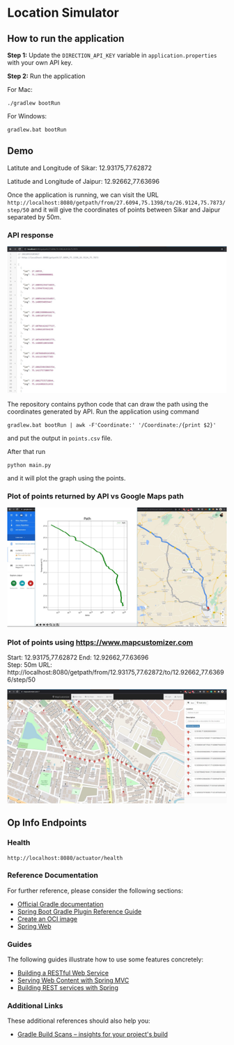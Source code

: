 # Location Simulator


## How to run the application
**Step 1:** Update the ```DIRECTION_API_KEY``` variable in ```application.properties``` with your own API key.

**Step 2:** Run the application

For Mac:
```
./gradlew bootRun
```
For Windows:
```
gradlew.bat bootRun
```

## Demo
Latitute and Longitude of Sikar: 12.93175,77.62872

Latitude and Longitude of Jaipur: 12.92662,77.63696

Once the application is running, we can visit the URL ```http://localhost:8080/getpath/from/27.6094,75.1398/to/26.9124,75.7873/step/50``` and it will give the coordinates of points between Sikar and Jaipur separated by 50m.

### API response
![alt text](https://github.com/Akash01010/location-simulator/blob/master/api_response.JPG?raw=true)

The repository contains python code that can draw the path using the coordinates generated by API.
Run the application using command
```
gradlew.bat bootRun | awk -F'Coordinate:' '/Coordinate:/{print $2}'
```

and put the output in ```points.csv``` file.

After that run
```
python main.py
```
and it will plot the graph using the points.


### Plot of points returned by API vs Google Maps path
![alt text](https://github.com/Akash01010/location-simulator/blob/master/sikar_to_jaipur.JPG?raw=true)

### Plot of points using https://www.mapcustomizer.com
Start: 12.93175,77.62872
End: 12.92662,77.63696  
Step: 50m
URL: http://localhost:8080/getpath/from/12.93175,77.62872/to/12.92662,77.63696/step/50

![alt text](https://github.com/Akash01010/location-simulator/blob/master/a_to_b.JPG?raw=true)

## Op Info Endpoints

### Health
```
http://localhost:8080/actuator/health
```

### Reference Documentation
For further reference, please consider the following sections:

* [Official Gradle documentation](https://docs.gradle.org)
* [Spring Boot Gradle Plugin Reference Guide](https://docs.spring.io/spring-boot/docs/2.5.4/gradle-plugin/reference/html/)
* [Create an OCI image](https://docs.spring.io/spring-boot/docs/2.5.4/gradle-plugin/reference/html/#build-image)
* [Spring Web](https://docs.spring.io/spring-boot/docs/2.5.4/reference/htmlsingle/#boot-features-developing-web-applications)

### Guides
The following guides illustrate how to use some features concretely:

* [Building a RESTful Web Service](https://spring.io/guides/gs/rest-service/)
* [Serving Web Content with Spring MVC](https://spring.io/guides/gs/serving-web-content/)
* [Building REST services with Spring](https://spring.io/guides/tutorials/bookmarks/)

### Additional Links
These additional references should also help you:

* [Gradle Build Scans – insights for your project's build](https://scans.gradle.com#gradle)

